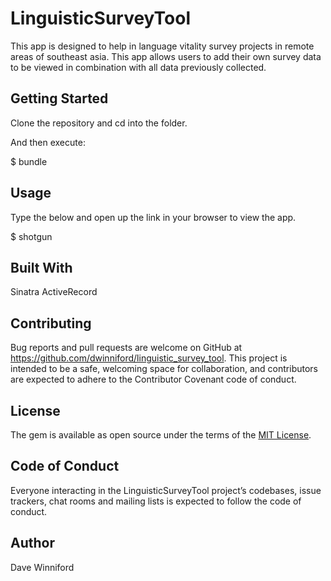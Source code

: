 # LinguisticSurveyTool

This app is designed to help in language vitality survey projects in remote areas of southeast asia.  This app allows users to add their own survey data to be viewed in combination with all data previously collected.

## Getting Started
Clone the repository and cd into the folder.

And then execute:

 $ bundle

## Usage
Type the below and open up the link in your browser to view the app.

 $ shotgun

## Built With
Sinatra
ActiveRecord

## Contributing
Bug reports and pull requests are welcome on GitHub at https://github.com/dwinniford/linguistic_survey_tool. This project is intended to be a safe, welcoming space for collaboration, and contributors are expected to adhere to the Contributor Covenant code of conduct.

## License
The gem is available as open source under the terms of the [MIT License](https://opensource.org/licenses/MIT).
## Code of Conduct
Everyone interacting in the LinguisticSurveyTool project’s codebases, issue trackers, chat rooms and mailing lists is expected to follow the code of conduct.

## Author
Dave Winniford
